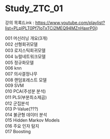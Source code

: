 # Study_ZTC_01

강의 목록(Link : https://www.youtube.com/playlist?list=PLpIPLT0Pf7IoTxTCi2MEQ94MZnHaxrP0j)

001 머신러닝 개요(3개)   
002 선형회귀모델   
003 로지스틱회귀모델   
004 뉴럴네트워크모델   
005 정규화모델   
006 knn   
007 의사결정나무   
008 랜덤포레스트 모델   
009 SVM   
010 PCA(주성분 분석)   
011 PLS(부분최소제곱)   
012 군집분석   
013 P-Value(???)   
014 불균형 데이터 분석   
015 Hidden Markov Models   
016 주요 인자 탐지   
017 Boosting   
